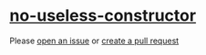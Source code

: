 [no-useless-constructor](https://eslint.org/docs/rules/no-useless-constructor)
==============================================================================
Please [open an issue](https://github.com/professional-js/eslint-config/issues/new)
or [create a pull request](https://github.com/professional-js/eslint-config/edit/main/src/rules-configurations/eslint/no-useless-constructor.md)
